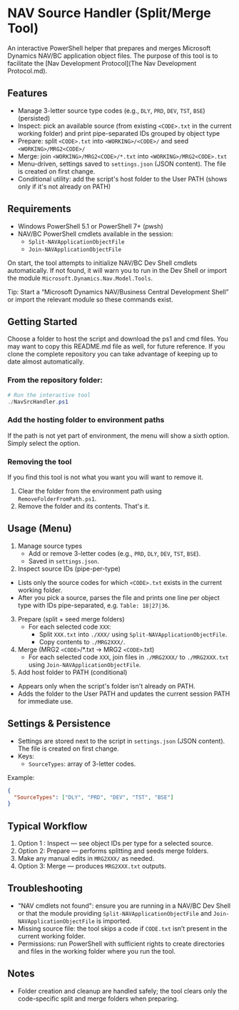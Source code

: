 # NAV Source Handler (Split/Merge Tool)

An interactive PowerShell helper that prepares and merges Microsoft Dynamics NAV/BC application object files. The purpose of this tool is to facilitate the [Nav Development Protocol](The Nav Development Protocol.md).

## Features

- Manage 3-letter source type codes (e.g., `DLY`, `PRD`, `DEV`, `TST`, `BSE`) (persisted)
- Inspect: pick an available source (from existing `<CODE>.txt` in the current working folder) and print pipe-separated IDs grouped by object type
- Prepare: split `<CODE>.txt` into `<WORKING>/<CODE>/` and seed `<WORKING>/MRG2<CODE>/`
- Merge: join `<WORKING>/MRG2<CODE>/*.txt` into `<WORKING>/MRG2<CODE>.txt`
- Menu-driven, settings saved to `settings.json` (JSON content). The file is created on first change.
- Conditional utility: add the script's host folder to the User PATH (shows only if it's not already on PATH)

## Requirements

- Windows PowerShell 5.1 or PowerShell 7+ (pwsh)
- NAV/BC PowerShell cmdlets available in the session:
  - `Split-NAVApplicationObjectFile`
  - `Join-NAVApplicationObjectFile`

On start, the tool attempts to initialize NAV/BC Dev Shell cmdlets automatically. If not found, it will warn you to run in the Dev Shell or import the module `Microsoft.Dynamics.Nav.Model.Tools`.

Tip: Start a “Microsoft Dynamics NAV/Business Central Development Shell” or import the relevant module so these commands exist.

## Getting Started

Choose a folder to host the script and download the ps1 and cmd files. You may want to copy this README.md file as well, for future reference. If you clone the complete repository you can take advantage of keeping up to date almost automatically.

### From the repository folder:

```powershell
# Run the interactive tool
./NavSrcHandler.ps1
```

### Add the hosting folder to environment paths

If the path is not yet part of environment, the menu will show a sixth option. Simply select the option.

### Removing the tool

If you find this tool is not what you want you will want to remove it.

1. Clear the folder from the environment path using `RemoveFolderFromPath.ps1`.
2. Remove the folder and its contents. That's it.

## Usage (Menu)

1. Manage source types
   - Add or remove 3-letter codes (e.g., `PRD`, `DLY`, `DEV`, `TST`, `BSE`).
   - Saved in `settings.json`.
2. Inspect source IDs (pipe-per-type)

- Lists only the source codes for which `<CODE>.txt` exists in the current working folder.
- After you pick a source, parses the file and prints one line per object type with IDs pipe-separated, e.g. `Table: 18|27|36`.

3. Prepare (split + seed merge folders)
   - For each selected code `XXX`:
     - Split `XXX.txt` into `./XXX/` using `Split-NAVApplicationObjectFile`.
     - Copy contents to `./MRG2XXX/`.
4. Merge (MRG2 `<CODE>`/*.txt -> MRG2 `<CODE>`.txt)
   - For each selected code `XXX`, join files in `./MRG2XXX/` to `./MRG2XXX.txt` using `Join-NAVApplicationObjectFile`.
5. Add host folder to PATH (conditional)

- Appears only when the script's folder isn't already on PATH.
- Adds the folder to the User PATH and updates the current session PATH for immediate use.

## Settings & Persistence

- Settings are stored next to the script in `settings.json` (JSON content). The file is created on first change.
- Keys:
  - `SourceTypes`: array of 3-letter codes.

Example:

```json
{
  "SourceTypes": ["DLY", "PRD", "DEV", "TST", "BSE"]
}
```

## Typical Workflow

1. Option 1 : Inspect — see object IDs per type for a selected source.
2. Option 2: Prepare — performs splitting and seeds merge folders.
3. Make any manual edits in `MRG2XXX/` as needed.
4. Option 3: Merge — produces `MRG2XXX.txt` outputs.

## Troubleshooting

- "NAV cmdlets not found": ensure you are running in a NAV/BC Dev Shell or that the module providing `Split-NAVApplicationObjectFile` and `Join-NAVApplicationObjectFile` is imported.
- Missing source file: the tool skips a code if `CODE.txt` isn’t present in the current working folder.
- Permissions: run PowerShell with sufficient rights to create directories and files in the working folder where you run the tool.

## Notes

- Folder creation and cleanup are handled safely; the tool clears only the code-specific split and merge folders when preparing.
